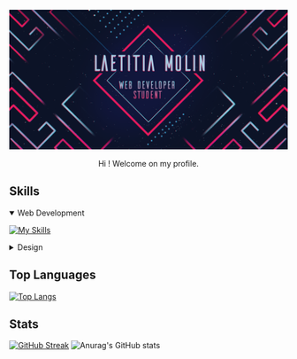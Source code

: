 ![GitHub banner](/Pictures/banner_github.png)

<p align="center">
Hi ! Welcome on my profile.
</p>


##  Skills

<details open>
<summary> Web Development</summary>

[![My Skills](https://skillicons.dev/icons?i=html,css,js,php)](https://skillicons.dev)

</details>

<details>
<summary> Design</summary>

[![My Skills](https://skillicons.dev/icons?i=photoshop,indesign,illustrator,blender,figma)](https://skillicons.dev)


</details>


##  Top Languages
[![Top Langs](https://github-readme-stats.vercel.app/api/top-langs/?username=M-Laetitia&layout=compact&border_color=E71B60&theme=nightowl&bg_color=0F1534&title_color=E71B60&text_color=57C7E0)](https://github.com/anuraghazra/github-readme-stats)

##  Stats
[![GitHub Streak](http://github-readme-streak-stats.herokuapp.com?user=M-Laetitia&theme=nightowl&hide_border=true&bg_color=0F1534)](https://git.io/streak-stats)
![Anurag's GitHub stats](https://github-readme-stats.vercel.app/api?username=M-Laetitia&show_icons=true&theme=nightowl&hide_border=true&bg_color=0F1534)



